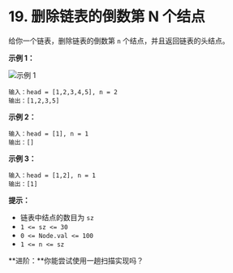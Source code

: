 # 19. 删除链表的倒数第 N 个结点

给你一个链表，删除链表的倒数第 `n` 个结点，并且返回链表的头结点。

**示例 1：**

![示例 1](https://assets.leetcode.com/uploads/2020/10/03/remove_ex1.jpg)

```()
输入：head = [1,2,3,4,5], n = 2
输出：[1,2,3,5]
```

**示例 2：**

```()
输入：head = [1], n = 1
输出：[]
```

**示例 3：**

```()
输入：head = [1,2], n = 1
输出：[1]
```

**提示：**

- 链表中结点的数目为 `sz`
- `1 <= sz <= 30`
- `0 <= Node.val <= 100`
- `1 <= n <= sz`

**进阶：**你能尝试使用一趟扫描实现吗？
